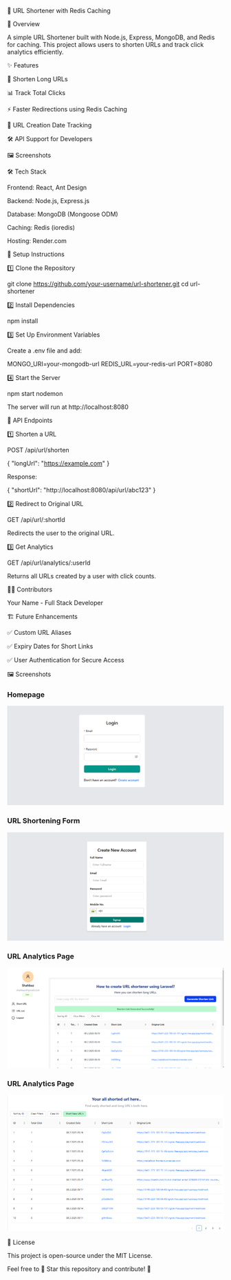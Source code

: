 🚀 URL Shortener with Redis Caching

📌 Overview

A simple URL Shortener built with Node.js, Express, MongoDB, and Redis for caching. This project allows users to shorten URLs and track click analytics efficiently.

✨ Features

🔗 Shorten Long URLs

📊 Track Total Clicks

⚡ Faster Redirections using Redis Caching

📅 URL Creation Date Tracking

🛠️ API Support for Developers

🖼️ Screenshots

🛠️ Tech Stack

Frontend: React, Ant Design

Backend: Node.js, Express.js

Database: MongoDB (Mongoose ODM)

Caching: Redis (ioredis)

Hosting: Render.com

🚀 Setup Instructions

1️⃣ Clone the Repository

git clone https://github.com/your-username/url-shortener.git
cd url-shortener

2️⃣ Install Dependencies

npm install

3️⃣ Set Up Environment Variables

Create a .env file and add:

MONGO_URI=your-mongodb-url
REDIS_URL=your-redis-url
PORT=8080

4️⃣ Start the Server

npm start
nodemon

The server will run at http://localhost:8080

📡 API Endpoints

1️⃣ Shorten a URL

POST /api/url/shorten

{
"longUrl": "https://example.com"
}

Response:

{
"shortUrl": "http://localhost:8080/api/url/abc123"
}

2️⃣ Redirect to Original URL

GET /api/url/:shortId

Redirects the user to the original URL.

3️⃣ Get Analytics

GET /api/url/analytics/:userId

Returns all URLs created by a user with click counts.

👨‍💻 Contributors

Your Name - Full Stack Developer

🏗️ Future Enhancements

✅ Custom URL Aliases

✅ Expiry Dates for Short Links

✅ User Authentication for Secure Access

🖼️ Screenshots

### Homepage  
![Homepage](./frontend/src//assets/login.png)

### URL Shortening Form  
![Shorten URL](./frontend/src//assets/signup.png)

### URL Analytics Page  
![Dashboard](./frontend/src//assets/dashboard.png)

### URL Analytics Page  
![Analytics](./frontend/src//assets/allUrls.png)

📝 License

This project is open-source under the MIT License.

Feel free to 🌟 Star this repository and contribute! 🚀
